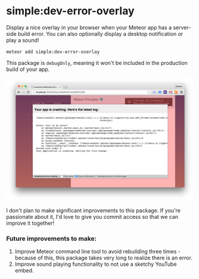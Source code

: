 # simple:dev-error-overlay

Display a nice overlay in your browser when your Meteor app has a server-side build error. You can also optionally display a desktop notification or play a sound!

```
meteor add simple:dev-error-overlay
```

This package is `debugOnly`, meaning it won't be included in the production build of your app.

![Screenshot](screenshot.png)

I don't plan to make significant improvements to this package. If you're passionate about it, I'd love to give you commit access so that we can improve it together!

### Future improvements to make:

1. Improve Meteor command line tool to avoid rebuilding three times - because of this, this package takes very long to realize there is an error.
2. Improve sound playing functionality to not use a sketchy YouTube embed.
